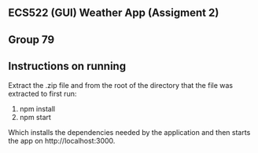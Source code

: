 ## ECS522 (GUI) Weather App (Assigment 2) 

## Group 79 

## Instructions on running 

Extract the .zip file and from the root of the directory that the file was extracted to first run:

1) npm install 
2) npm start

Which installs the dependencies needed by the application and then starts the app on http://localhost:3000. 


